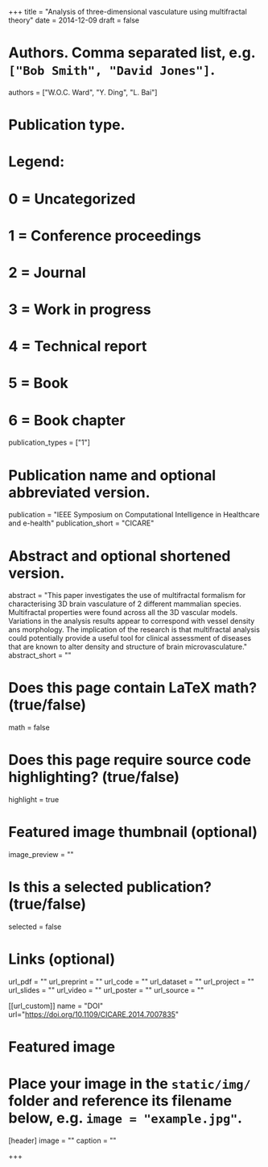 +++
title = "Analysis of three-dimensional vasculature using multifractal theory"
date = 2014-12-09
draft = false

# Authors. Comma separated list, e.g. `["Bob Smith", "David Jones"]`.
authors = ["W.O.C. Ward", "Y. Ding", "L. Bai"]

# Publication type.
# Legend:
# 0 = Uncategorized
# 1 = Conference proceedings
# 2 = Journal
# 3 = Work in progress
# 4 = Technical report
# 5 = Book
# 6 = Book chapter
publication_types = ["1"]

# Publication name and optional abbreviated version.
publication = "IEEE Symposium on Computational Intelligence in Healthcare and e-health"
publication_short = "CICARE"

# Abstract and optional shortened version.
abstract = "This paper investigates the use of multifractal formalism for characterising 3D brain vasculature of 2 different mammalian species. Multifractal properties were found across all the 3D vascular models. Variations in the analysis results appear to correspond with vessel density ans morphology. The implication of the research is that multifractal analysis could potentially provide a useful tool for clinical assessment of diseases that are known to alter density and structure of brain microvasculature."
abstract_short = ""

# Does this page contain LaTeX math? (true/false)
math = false

# Does this page require source code highlighting? (true/false)
highlight = true

# Featured image thumbnail (optional)
image_preview = ""

# Is this a selected publication? (true/false)
selected = false

# Links (optional)
url_pdf = ""
url_preprint = ""
url_code = ""
url_dataset = ""
url_project = ""
url_slides = ""
url_video = ""
url_poster = ""
url_source = ""

[[url_custom]]
    name = "DOI"
    url="https://doi.org/10.1109/CICARE.2014.7007835"

# Featured image
# Place your image in the `static/img/` folder and reference its filename below, e.g. `image = "example.jpg"`.
[header]
image = ""
caption = ""

+++
